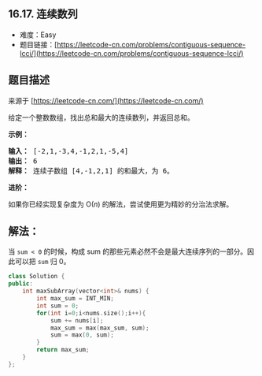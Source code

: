 ##  16.17. 连续数列

- 难度：Easy
- 题目链接：[https://leetcode-cn.com/problems/contiguous-sequence-lcci/](https://leetcode-cn.com/problems/contiguous-sequence-lcci/)


## 题目描述

来源于 [https://leetcode-cn.com/](https://leetcode-cn.com/)

<p>给定一个整数数组，找出总和最大的连续数列，并返回总和。</p>

<p><strong>示例：</strong></p>

<pre><strong>输入：</strong> [-2,1,-3,4,-1,2,1,-5,4]
<strong>输出：</strong> 6
<strong>解释：</strong> 连续子数组 [4,-1,2,1] 的和最大，为 6。
</pre>

<p><strong>进阶：</strong></p>

<p>如果你已经实现复杂度为 O(<em>n</em>) 的解法，尝试使用更为精妙的分治法求解。</p>


## 解法：

当 `sum < 0` 的时候，构成 sum 的那些元素必然不会是最大连续序列的一部分。因此可以把 `sum` 归 0。

```c++
class Solution {
public:
    int maxSubArray(vector<int>& nums) {
        int max_sum = INT_MIN;
        int sum = 0;
        for(int i=0;i<nums.size();i++){
            sum += nums[i];
            max_sum = max(max_sum, sum);
            sum = max(0, sum);
        }
        return max_sum;
    }
};
```